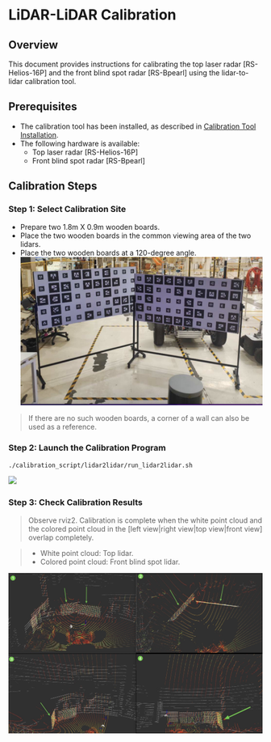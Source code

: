 # LiDAR-LiDAR Calibration

## Overview
This document provides instructions for calibrating the top laser radar [RS-Helios-16P] and the front blind spot radar [RS-Bpearl] using the lidar-to-lidar calibration tool.

## Prerequisites
- The calibration tool has been installed, as described in [Calibration Tool Installation](./Calibration-Tool-Installation.md).
- The following hardware is available:
    - Top laser radar [RS-Helios-16P]
    - Front blind spot radar [RS-Bpearl]

## Calibration Steps

### Step 1: Select Calibration Site
- Prepare two 1.8m X 0.9m wooden boards.
- Place the two wooden boards in the common viewing area of the two lidars.
- Place the two wooden boards at a 120-degree angle.
![](./image/lidar2lidar/object_of_reference.jpg)

> If there are no such wooden boards, a corner of a wall can also be used as a reference.

### Step 2: Launch the Calibration Program

```shell
./calibration_script/lidar2lidar/run_lidar2lidar.sh
```

![](./image/lidar2lidar/lidar2lidar.gif)

### Step 3: Check Calibration Results

> Observe rviz2. Calibration is complete when the white point cloud and the colored point cloud in the [left view|right view|top view|front view] overlap completely.

> - White point cloud: Top lidar.
> - Colored point cloud: Front blind spot lidar.

![](./image/lidar2lidar/lidar2lidar.jpg)